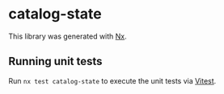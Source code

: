 # catalog-state

This library was generated with [Nx](https://nx.dev).

## Running unit tests

Run `nx test catalog-state` to execute the unit tests via [Vitest](https://vitest.dev/).
